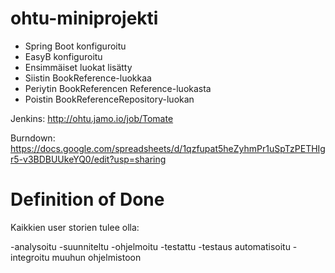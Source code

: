 ohtu-miniprojekti
=================
- Spring Boot konfiguroitu
- EasyB konfiguroitu
- Ensimmäiset luokat lisätty
- Siistin BookReference-luokkaa
- Periytin BookReferencen Reference-luokasta
- Poistin BookReferenceRepository-luokan 

Jenkins:
http://ohtu.jamo.io/job/Tomate

Burndown:
https://docs.google.com/spreadsheets/d/1qzfupat5heZyhmPr1uSpTzPETHIgr5-v3BDBUUkeYQ0/edit?usp=sharing

Definition of Done
==================

Kaikkien user storien tulee olla:

-analysoitu
-suunniteltu
-ohjelmoitu
-testattu
-testaus automatisoitu 
-integroitu muuhun ohjelmistoon

